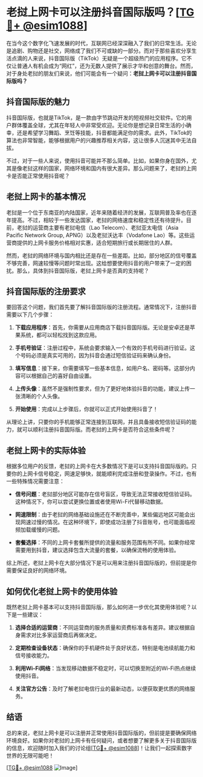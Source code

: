 # 老挝上网卡可以注册抖音国际版吗？[[TG💪+ @esim1088](https://t.me/s/esim1088)]

在当今这个数字化飞速发展的时代，互联网已经深深融入了我们的日常生活。无论是追剧、购物还是社交，网络成了我们不可或缺的一部分。而对于那些喜欢分享生活点滴的人来说，抖音国际版（TikTok）无疑是一个超级热门的应用程序。它不仅让普通人有机会成为“网红”，还为无数人提供了展示才华和创意的舞台。然而，对于身处老挝的朋友们来说，他们可能会有一个疑问：**老挝上网卡可以注册抖音国际版吗？**

## 抖音国际版的魅力

抖音国际版，也就是TikTok，是一款由字节跳动开发的短视频社交软件。它的用户群体覆盖全球，尤其在年轻人中非常受欢迎。无论你是想记录日常生活的小确幸，还是希望学习舞蹈、烹饪等技能，抖音都能满足你的需求。此外，TikTok的算法也非常智能，能够根据用户的兴趣推荐相关内容，这让很多人沉迷其中无法自拔。

不过，对于一些人来说，使用抖音可能并不那么简单。比如，如果你身在国外，尤其是像老挝这样的国家，网络环境和国内有很大差异。那么问题来了，老挝的上网卡是否能正常使用抖音呢？

## 老挝上网卡的基本情况

老挝是一个位于东南亚的内陆国家，近年来随着经济的发展，互联网普及率也在逐年提高。不过，相较于一些发达国家，老挝的网络速度和稳定性还有待提升。目前，老挝的运营商主要有老挝电信（Lao Telecom）、老挝亚太电信（Asia Pacific Network Group, APNG）以及老挝沃达丰（Vodafone Lao）等。这些运营商提供的上网卡服务价格相对实惠，适合短期旅行或长期居住的人群。

然而，老挝的网络环境与国内相比还是存在一些差距。比如，部分地区的信号覆盖不够完善，网速较慢等问题时常出现。这给想要使用抖音的用户带来了一定的困扰。那么，具体到抖音国际版，老挝上网卡是否真的支持呢？

## 抖音国际版的注册要求

要回答这个问题，我们首先要了解抖音国际版的注册流程。通常情况下，注册抖音需要以下几个步骤：

1. **下载应用程序**：首先，你需要从应用商店下载抖音国际版。无论是安卓还是苹果系统，都可以轻松找到这款应用。
   
2. **手机号验证**：注册过程中，系统会要求输入一个有效的手机号码进行验证。这个号码必须是真实可用的，因为抖音会通过短信验证码来确认身份。

3. **填写信息**：接下来，你需要填写一些基本信息，如用户名、密码等。这部分内容可以根据自己的喜好自由设置。

4. **上传头像**：虽然不是强制性要求，但为了更好地体验抖音的功能，建议上传一张清晰的个人头像。

5. **开始使用**：完成以上步骤后，你就可以正式开始使用抖音了！

从理论上讲，只要你的手机能够正常连接到互联网，并且具备接收短信验证码的能力，就可以顺利注册抖音国际版。而老挝的上网卡是否符合这些条件呢？

## 老挝上网卡的实际体验

根据多位用户的反馈，老挝的上网卡在大多数情况下是可以支持抖音国际版的。只要你的上网卡信号稳定，网速足够快，就能顺利完成注册和登录操作。不过，也有一些特殊情况需要注意：

- **信号问题**：老挝部分地区可能存在信号盲区，导致无法正常接收短信验证码。这种情况下，你可以尝试更换位置或者使用Wi-Fi代替移动数据。
  
- **网速限制**：由于老挝的网络基础设施还在不断完善中，某些偏远地区可能会出现网速过慢的情况。在这种环境下，即使成功注册了抖音账号，也可能面临视频加载缓慢的问题。

- **套餐选择**：不同的上网卡套餐所提供的流量和服务范围有所不同。如果你经常需要用到抖音，建议选择包含大流量的套餐，以确保流畅的使用体验。

综上所述，老挝上网卡在大部分情况下是可以用来注册抖音国际版的，但前提是你需要保证良好的网络环境。

## 如何优化老挝上网卡的使用体验

既然老挝上网卡基本可以支持抖音国际版，那么如何进一步优化其使用体验呢？以下是一些建议：

1. **选择合适的运营商**：不同运营商的服务质量和资费标准各有差异。建议根据自身需求对比多家运营商后再做决定。

2. **定期检查设备状态**：确保你的手机硬件处于良好状态，特别是电池续航能力和信号接收能力。

3. **利用Wi-Fi网络**：当发现移动数据不稳定时，可以切换至附近的Wi-Fi热点继续使用抖音。

4. **关注官方公告**：及时了解老挝电信行业的最新动态，以便获取更优质的网络服务。

## 结语

总的来说，老挝上网卡是可以注册并正常使用抖音国际版的，但前提是要确保网络环境良好。如果你对老挝的上网卡有任何疑问，或者想要了解更多关于抖音国际版的信息，欢迎随时加入我们的讨论组[[TG💪+ @esim1088](https://t.me/s/esim1088)]！让我们一起探索数字世界的无限可能吧！

[[TG💪+ @esim1088](https://t.me/s/esim1088) ![Image](https://i.postimg.cc/4NQfJmqS/Snipaste-2025-05-13-00-14-12.png)]